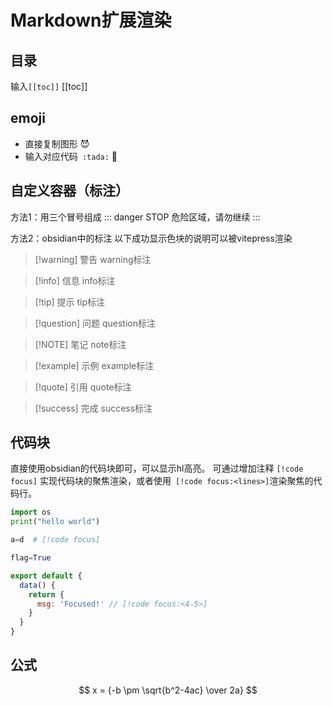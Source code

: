 # Markdown扩展渲染
## 目录
输入`[[toc]]`
[[toc]]
## emoji
- 直接复制图形 😈
- 输入对应代码` :tada:` :tada:

## 自定义容器（标注）
方法1：用三个冒号组成
::: danger STOP 
危险区域，请勿继续
:::

方法2：obsidian中的标注
以下成功显示色块的说明可以被vitepress渲染

> [!warning] 警告
> warning标注

> [!info] 信息
> info标注

> [!tip] 提示
> tip标注

> [!question] 问题
> question标注

> [!NOTE] 笔记
> note标注

> [!example] 示例
>example标注

> [!quote] 引用
> quote标注

> [!success] 完成
> success标注

## 代码块
直接使用obsidian的代码块即可，可以显示hl高亮。
可通过增加注释 `[!code focus]` 实现代码块的聚焦渲染，或者使用` [!code focus:<lines>]`渲染聚焦的代码行。
```python hl=6
import os
print("hello world")

a=d  # [!code focus]

flag=True
```

```js
export default {
  data() {
    return {
      msg: 'Focused!' // [!code focus:<4-5>]
    }
  }
}
```

## 公式

$$ x = {-b \pm \sqrt{b^2-4ac} \over 2a} $$